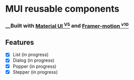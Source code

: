 # MUI reusable components

### __Built with [Material UI <sup>V5</sup>](https://mui.com) and [Framer-motion <sup>v10</sup>](https://framer.com/)

## Features

- [x] List (in progress)
- [x] Dialog (in progress)
- [x] Popper (in progress)
- [x] Stepper (in progress)
